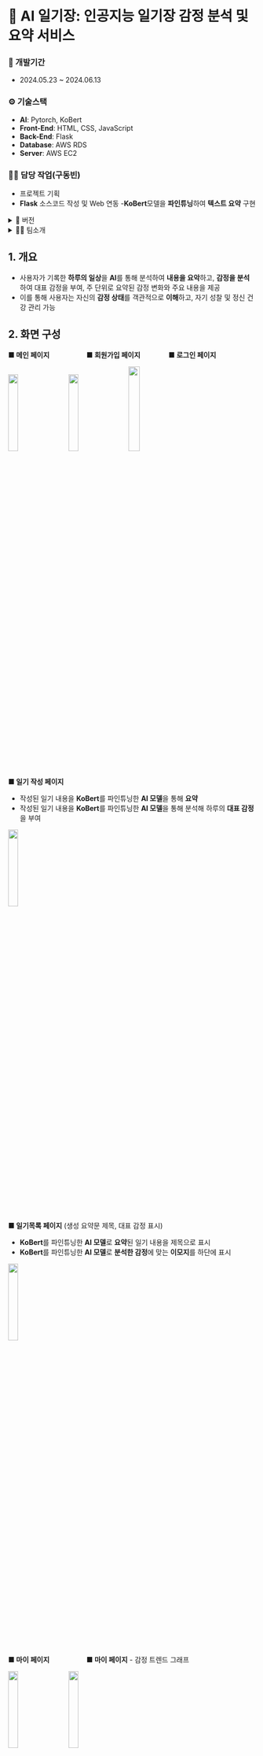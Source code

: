 # 📓 AI 일기장: 인공지능 일기장 감정 분석 및 요약 서비스

### 📅 개발기간
- 2024.05.23 ~ 2024.06.13

### ⚙️ 기술스택
- **AI**: Pytorch, KoBert
- **Front-End**: HTML, CSS, JavaScript
- **Back-End**: Flask
- **Database**: AWS RDS
- **Server**: AWS EC2

### 👨‍💼 담당 작업(구동빈)
- 프로젝트 기획
- **Flask** 소스코드 작성 및 Web 연동
-**KoBert**모델을 **파인튜닝**하여 **텍스트 요약** 구현

<details>
<summary>🌳 버전</summary>

- Python 3.9.18
- Flask 3.0.2
- torch==2.0.1
- transformers==4.32.1
- tokenizers==0.13.3
- lightning==2.0.8
</details>

<details>
<summary>👨‍💼 팀소개</summary>
  
- 👨‍💼구동빈
  - 기획, Web과 Flask 서버 연동, 일기 내용 생성요약 AI 구현
- 👨‍💼김현종
  - 감정 분류 AI 구현
- 👨‍💼박종관
  - 프론트엔드, Web, Flask 서버 연동 
</details>

## 1. 개요
- 사용자가 기록한 **하루의 일상**을 **AI**를 통해 분석하여 **내용을 요악**하고, **감정을 분석**하여 대표 감정을 부여, 주 단위로 요약된 감정 변화와 주요 내용을 제공
- 이를 통해 사용자는 자신의 **감정 상태**를 객관적으로 **이해**하고, 자기 성찰 및 정신 건강 관리 가능

## 2. 화면 구성
**■ 메인 페이지** &emsp; &emsp; &emsp; &emsp;  **■ 회원가입 페이지**  &emsp; &emsp; &emsp;  **■ 로그인 페이지**

<img src="https://github.com/9dongb/AI_diary/assets/106071689/04e4b9d3-e239-4637-80b0-15669d5cea0b" width="20%" height="20%"/>
&emsp;
<img src="https://github.com/9dongb/AI_diary/assets/106071689/cd46380d-b13a-478e-b437-422203cf9e71" width="20%" height="20%"/>
&emsp;
<img src="https://github.com/9dongb/AI_diary/assets/106071689/6999c77c-c1cf-4bb5-897b-0c6833c10db3" width="21%" height="21%"/>

**■ 일기 작성 페이지**

- 작성된 일기 내용을  **KoBert**를 파인튜닝한 **AI 모델**을 통해 **요약**
- 작성된 일기 내용을  **KoBert**를 파인튜닝한 **AI 모델**을 통해 분석해 하루의 **대표 감정**을 부여

<img src="https://github.com/user-attachments/assets/c4475823-e7bb-4a9f-b44c-d18cc644beb4" width="20%" height="20%"/>



**■ 일기목록 페이지** (생성 요약문 제목, 대표 감정 표시)
- **KoBert**를 파인튜닝한 **AI 모델**로 **요약**된 일기 내용을 제목으로 표시
- **KoBert**를 파인튜닝한 **AI 모델**로 **분석한 감정**에 맞는 **이모지**를 하단에 표시
<img src="https://github.com/9dongb/AI_diary/assets/106071689/538b57e5-9165-4175-b6bb-0b982b45595e" width="20%" height="20%"/>



**■ 마이 페이지**  &emsp; &emsp; &emsp; &emsp; **■ 마이 페이지** - 감정 트렌드 그래프

<img src="https://github.com/9dongb/AI_diary/assets/106071689/f8c00b30-b52d-46d2-8ba1-fe29351ad596" width="20%" height="20%"/>
&emsp;
<img src="https://github.com/9dongb/AI_diary/assets/106071689/b6f9b02e-dcd4-46e1-a3bf-d9339153ff03" width="20%" height="20%"/>




